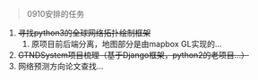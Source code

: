 > 0910安排的任务

1. ~~寻找python3的全球网络拓扑绘制框架~~
	1. 原项目前后端分离，地图部分是由mapbox GL实现的...
2. ~~GTNDSystem项目梳理（基于Django框架，python2的老项目...）~~
3. 网络预测方向论文查找...